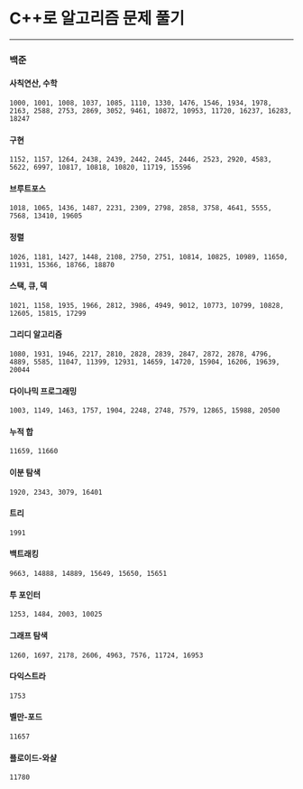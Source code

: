 # C++로 알고리즘 문제 풀기

---

### 백준

#### 사칙연산, 수학

```
1000, 1001, 1008, 1037, 1085, 1110, 1330, 1476, 1546, 1934, 1978, 2163, 2588, 2753, 2869, 3052, 9461, 10872, 10953, 11720, 16237, 16283, 18247
```

#### 구현

```
1152, 1157, 1264, 2438, 2439, 2442, 2445, 2446, 2523, 2920, 4583, 5622, 6997, 10817, 10818, 10820, 11719, 15596
```

#### 브루트포스

```
1018, 1065, 1436, 1487, 2231, 2309, 2798, 2858, 3758, 4641, 5555, 7568, 13410, 19605
```

#### 정렬

```
1026, 1181, 1427, 1448, 2108, 2750, 2751, 10814, 10825, 10989, 11650, 11931, 15366, 18766, 18870
```

#### 스택, 큐, 덱

```
1021, 1158, 1935, 1966, 2812, 3986, 4949, 9012, 10773, 10799, 10828, 12605, 15815, 17299
```

#### 그리디 알고리즘

```
1080, 1931, 1946, 2217, 2810, 2828, 2839, 2847, 2872, 2878, 4796, 4889, 5585, 11047, 11399, 12931, 14659, 14720, 15904, 16206, 19639, 20044
```

#### 다이나믹 프로그래밍

```
1003, 1149, 1463, 1757, 1904, 2248, 2748, 7579, 12865, 15988, 20500
```

#### 누적 합

```
11659, 11660
```

#### 이분 탐색

```
1920, 2343, 3079, 16401
```

#### 트리

```
1991
```

#### 백트래킹

```
9663, 14888, 14889, 15649, 15650, 15651
```

#### 투 포인터

```
1253, 1484, 2003, 10025
```

#### 그래프 탐색

```
1260, 1697, 2178, 2606, 4963, 7576, 11724, 16953
```

#### 다익스트라
```
1753
```

#### 벨만-포드
```
11657
```

#### 플로이드-와샬
```
11780
```
